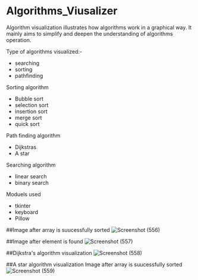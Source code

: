 # Algorithms_Viusalizer

Algorithm visualization illustrates how algorithms work in a graphical way. It mainly aims to simplify and deepen the understanding of algorithms operation.

Type of algorithms  visualized:- 
 - searching 
 - sorting
 - pathfinding 


Sorting algorithm
 - Bubble sort
 - selection sort
 - insertion sort
 - merge sort
 - quick sort

Path finding algorithm
 - Dijkstras
 - A star

Searching algorithm
 - linear search
 - binary search
 
 Moduels used

- tkinter
- keyboard
- Pillow

##Image after array is suucessfully sorted
![Screenshot (556)](https://user-images.githubusercontent.com/98526168/174745605-36690c95-dbf8-414d-9c09-d3671d600b31.png)

##Image after element is found
![Screenshot (557)](https://user-images.githubusercontent.com/98526168/174746192-70e11a87-b624-4bb4-89f6-8eef7fd2af24.png)

##Dijkstra's algorithm visualization
![Screenshot (558)](https://user-images.githubusercontent.com/98526168/174746297-d6b077aa-c2f3-4ffb-aba9-20af31fa2110.png)

##A star algorithm visualization
Image after array is suucessfully sorted
![Screenshot (559)](https://user-images.githubusercontent.com/98526168/174746374-5cfcab04-d52f-46e1-a500-95d86ced5e25.png)
